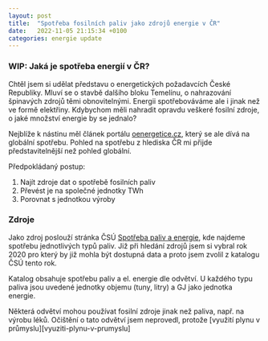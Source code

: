 ```yaml
---
layout: post
title:  "Spotřeba fosilních paliv jako zdrojů energie v ČR"
date:   2022-11-05 21:15:34 +0100
categories: energie update
---
```

### WIP: Jaká je spotřeba energií v ČR?

Chtěl jsem si udělat představu o energetických požadavcích České Republiky. Mluví se o stavbě dalšího bloku Temelínu, o nahrazování špinavých zdrojů těmi obnovitelnými. Energii spotřebováváme ale i jinak než ve formě elektřiny. Kdybychom měli nahradit opravdu veškeré fosilní zdroje, o jaké množství energie by se jednalo?

Nejblíže k nástinu měl článek portálu [oenergetice.cz][clanek-o-energetice], který se ale dívá na globální spotřebu. Pohled na spotřebu z hlediska ČR mi přijde představitelnější než pohled globální.

Předpokládaný postup:
1. Najít zdroje dat o spotřebě fosilních paliv
2. Převést je na společné jednotky TWh
3. Porovnat s jednotkou výroby

### Zdroje
Jako zdroj poslouží stránka ČSÚ [Spotřeba paliv a energie](https://www.czso.cz/csu/czso/spotreba-paliv-a-energie), kde najdeme spotřebu jednotlivých typů paliv.
Již při hledání zdrojů jsem si vybral rok 2020 pro který by již mohla být dostupná data a proto jsem zvolil z katalogu ČSÚ tento rok.

Katalog obsahuje spotřebu paliv a el. energie dle odvětví. U každého typu paliva jsou uvedené jednotky objemu (tuny, litry) a GJ jako jednotka energie.

Některá odvětví mohou používat fosilní zdroje jinak než paliva, např. na výrobu léků. Očištění o tato odvětví jsem neprovedl, protože
[využití plynu v průmyslu][vyuziti-plynu-v-prumyslu]

[clanek-o-energetice]: https://oenergetice.cz/zahranicni/iea-fosilni-paliva-mela-2017-podil-813-celosvetove-produkci-energie
[vyuziti-plynu-v-prumyslu (PDF)]: https://www.wingas.cz/fileadmin/Wingas/content/06_Presse_Mediathek/Broschueren/Studies/210924_Wingas_Factsheet_Industrie_EN.pdf